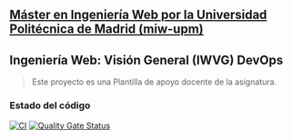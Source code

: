 ## [Máster en Ingeniería Web por la Universidad Politécnica de Madrid (miw-upm)](http://miw.etsisi.upm.es)
## Ingeniería Web: Visión General (IWVG) DevOps
> Este proyecto es una Plantilla de apoyo docente de la asignatura.

### Estado del código
[![CI](https://github.com/feiyu28/iwvg-devops-liu-feiyu/actions/workflows/ci.yml/badge.svg?branch=develop)](https://github.com/feiyu28/iwvg-devops-liu-feiyu/actions/workflows/ci.yml)
[![Quality Gate Status](https://sonarcloud.io/api/project_badges/measure?project=iwvg-devops-liu-feiyu&metric=alert_status)](https://sonarcloud.io/summary/new_code?id=iwvg-devops-liu-feiyu)